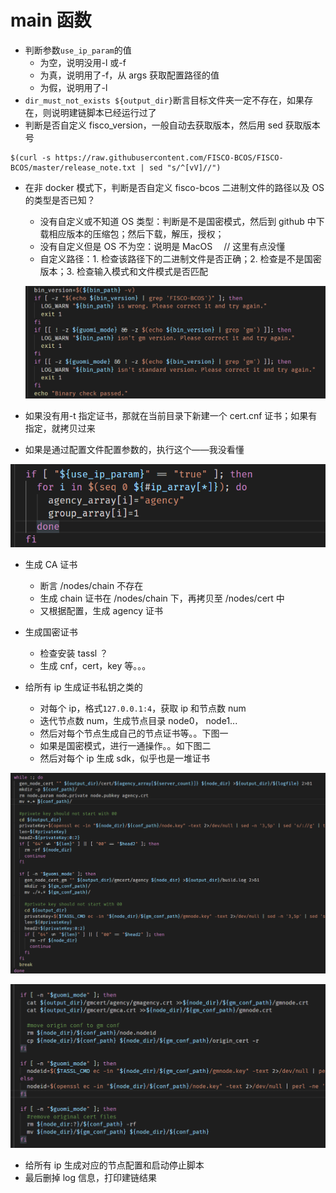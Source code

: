 # main 函数

- 判断参数`use_ip_param`的值
  - 为空，说明没用-l 或-f
  - 为真，说明用了-f，从 args 获取配置路径的值
  - 为假，说明用了-l
- `dir_must_not_exists ${output_dir}`断言目标文件夹一定不存在，如果存在，则说明建链脚本已经运行过了
- 判断是否自定义 fisco_version，一般自动去获取版本，然后用 sed 获取版本号

```shell
$(curl -s https://raw.githubusercontent.com/FISCO-BCOS/FISCO-BCOS/master/release_note.txt | sed "s/^[vV]//")
```

- 在非 docker 模式下，判断是否自定义 fisco-bcos 二进制文件的路径以及 OS 的类型是否已知？

  - 没有自定义或不知道 OS 类型：判断是不是国密模式，然后到 github 中下载相应版本的压缩包；然后下载，解压，授权；
  - 没有自定义但是 OS 不为空：说明是 MacOS 　// 这里有点没懂
  - 自定义路径：1. 检查该路径下的二进制文件是否正确；2. 检查是不是国密版本；3. 检查输入模式和文件模式是否匹配

  ![1560132769540](../assets/1560132769540.png)

- 如果没有用-t 指定证书，那就在当前目录下新建一个 cert.cnf 证书；如果有指定，就拷贝过来

- 如果是通过配置文件配置参数的，执行这个——我没看懂

![1560133205335](../assets/1560133205335.png)

- 生成 CA 证书

  - 断言 /nodes/chain 不存在
  - 生成 chain 证书在 /nodes/chain 下，再拷贝至 /nodes/cert 中
  - 又根据配置，生成 agency 证书

- 生成国密证书
  - 检查安装 tassl ？
  - 生成 cnf，cert，key 等。。。
- 给所有 ip 生成证书私钥之类的
  - 对每个 ip，格式`127.0.0.1:4`，获取 ip 和节点数 num
  - 迭代节点数 num，生成节点目录 node0， node1...
  - 然后对每个节点生成自己的节点证书等。。下图一
  - 如果是国密模式，进行一通操作。。如下图二
  - 然后对每个 ip 生成 sdk，似乎也是一堆证书

![图一](../assets/1560135303492.png)

![图二](../assets/1560135683343.png)

- 给所有 ip 生成对应的节点配置和启动停止脚本
- 最后删掉 log 信息，打印建链结果
